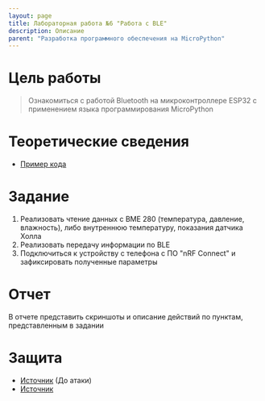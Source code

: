 ```yaml
---
layout: page
title: Лабораторная работа №6 "Работа с BLE"
description: Описание
parent: "Разработка программного обеспечения на MicroPython"
---
```



# Цель работы
> Ознакомиться с работой Bluetooth на микроконтроллере ESP32 с применением языка программирования MicroPython

# Теоретические сведения
* [Пример кода]({{site.baseurl}}/micropython/labs/lab_6/example/)

# Задание
1. Реализовать чтение данных с BME 280 (температура, давление, влажность), либо внутреннюю температуру, показания датчика Холла
2. Реализовать передачу информации по BLE
3. Подключиться к устройству с телефона с ПО "nRF Connect" и зафиксировать полученные параметры

# Отчет
В отчете представить скриншоты и описание действий по пунктам, представленным в задании

# Защита
* [Источник](https://habr.com/ru/companies/dsec/articles/685514/) (До атаки)
* [Источник](https://www.dhgate.com/ru/blog/what-is-bluetooth-technology-and-how-does-it-work-c/)
